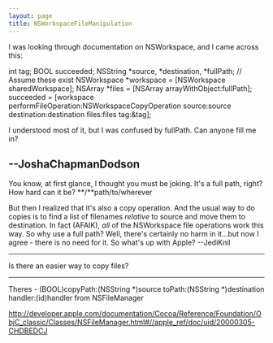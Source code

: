 ```yaml
---
layout: page
title: NSWorkspaceFileManipulation
---
```




I was looking through documentation on NSWorkspace, and I came across this:
    
int tag;
BOOL succeeded;
NSString *source, *destination, *fullPath;    // Assume these exist
NSWorkspace *workspace = [NSWorkspace sharedWorkspace];
NSArray *files = [NSArray arrayWithObject:fullPath];
succeeded = [workspace performFileOperation:NSWorkspaceCopyOperation source:source destination:destination files:files tag:&tag];

I understood most of it, but I was confused by fullPath.
Can anyone fill me in?

--JoshaChapmanDodson
----
You know, at first glance, I thought you must be joking. It's a full path, right? How hard can it be?     **/**path/to/wherever

But then I realized that it's also a copy operation. And the usual way to do copies is to find a list of filenames *relative* to     source and move them to     destination. In fact (AFAIK), *all* of the NSWorkspace file operations work this way. So why use a full path? Well, there's certainly no harm in it...but now I agree - there is no need for it. So what's up with Apple? --JediKnil

----
Is there an easier way to copy files?

----

Theres     - (BOOL)copyPath:(NSString *)source toPath:(NSString *)destination handler:(id)handler from NSFileManager

http://developer.apple.com/documentation/Cocoa/Reference/Foundation/ObjC_classic/Classes/NSFileManager.html#//apple_ref/doc/uid/20000305-CHDBEDCJ

